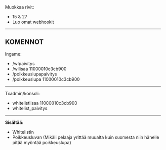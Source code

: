 Muokkaa rivit:
- 15 & 27
- Luo omat webhookit
------------------------------
KOMENNOT
------------------------------
 Ingame: 
- /wlpaivitys
- /wllisaa 11000010c3cb900 
- /poikkeuslupapaivitys
- /poikkeuslupa 11000010c3cb900
------------------------------
Txadmin/konsoli:
- whitelistlisaa 11000010c3cb900 
- whitelist_paivitys

------------------------------
**Sisältää:**
- Whitelistin
- Poikkeusluvan (Mikäli pelaaja yrittää muualta kuin suomesta niin hänelle pitää myöntää poikkeuslupa)

